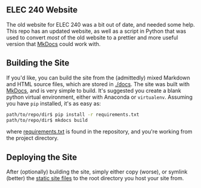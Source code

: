 ## ELEC 240 Website

The old website for ELEC 240 was a bit out of date, and needed some help.
This repo has an updated website, as well as a script in Python that was used to
convert *most* of the old website to a prettier and more useful version that
[MkDocs](http://www.mkdocs.org/) could work with.

## Building the Site

If you'd like, you can build the site from the (admittedly) mixed Markdown and HTML source files,
which are stored in [./docs](./docs).  The site was built with [MkDocs](http://mkdocs.org), and
is very simple to build.  It's suggested you create a blank python virtual environment, either
with Anaconda or ```virtualenv```.  Assuming you have ```pip``` installed, it's as easy as:

```bash
path/to/repo/dir$ pip install -r requirements.txt
path/to/repo/dir$ mkdocs build
```  

where [requirements.txt](./requirements.txt) is found in the repository, and you're working
from the project directory.

## Deploying the Site

After (optionally) building the site, simply either copy (worse), or symlink (better) the [static
site files](./site) to the root directory you host your site from.

